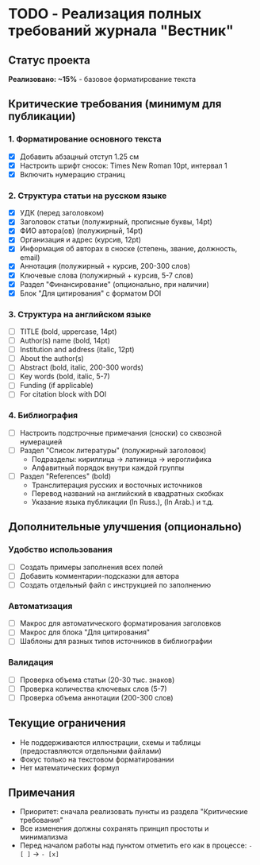 # TODO - Реализация полных требований журнала "Вестник"

## Статус проекта
**Реализовано: ~15%** - базовое форматирование текста

## Критические требования (минимум для публикации)

### 1. Форматирование основного текста
- [x] Добавить абзацный отступ 1.25 см
- [x] Настроить шрифт сносок: Times New Roman 10pt, интервал 1
- [x] Включить нумерацию страниц

### 2. Структура статьи на русском языке
- [x] УДК (перед заголовком)
- [x] Заголовок статьи (полужирный, прописные буквы, 14pt)
- [x] ФИО автора(ов) (полужирный, 14pt)
- [x] Организация и адрес (курсив, 12pt)
- [x] Информация об авторах в сноске (степень, звание, должность, email)
- [x] Аннотация (полужирный + курсив, 200-300 слов)
- [x] Ключевые слова (полужирный + курсив, 5-7 слов)
- [x] Раздел "Финансирование" (опционально, при наличии)
- [x] Блок "Для цитирования" с форматом DOI

### 3. Структура на английском языке
- [ ] TITLE (bold, uppercase, 14pt)
- [ ] Author(s) name (bold, 14pt)
- [ ] Institution and address (italic, 12pt)
- [ ] About the author(s)
- [ ] Abstract (bold, italic, 200-300 words)
- [ ] Key words (bold, italic, 5-7)
- [ ] Funding (if applicable)
- [ ] For citation block with DOI

### 4. Библиография
- [ ] Настроить подстрочные примечания (сноски) со сквозной нумерацией
- [ ] Раздел "Список литературы" (полужирный заголовок)
  - Подразделы: кириллица → латиница → иероглифика
  - Алфавитный порядок внутри каждой группы
- [ ] Раздел "References" (bold)
  - Транслитерация русских и восточных источников
  - Перевод названий на английский в квадратных скобках
  - Указание языка публикации (In Russ.), (In Arab.) и т.д.

## Дополнительные улучшения (опционально)

### Удобство использования
- [ ] Создать примеры заполнения всех полей
- [ ] Добавить комментарии-подсказки для автора
- [ ] Создать отдельный файл с инструкцией по заполнению

### Автоматизация
- [ ] Макрос для автоматического форматирования заголовков
- [ ] Макрос для блока "Для цитирования"
- [ ] Шаблоны для разных типов источников в библиографии

### Валидация
- [ ] Проверка объема статьи (20-30 тыс. знаков)
- [ ] Проверка количества ключевых слов (5-7)
- [ ] Проверка объема аннотации (200-300 слов)

## Текущие ограничения
- Не поддерживаются иллюстрации, схемы и таблицы (предоставляются отдельными файлами)
- Фокус только на текстовом форматировании
- Нет математических формул

## Примечания
- Приоритет: сначала реализовать пункты из раздела "Критические требования"
- Все изменения должны сохранять принцип простоты и минимализма
- Перед началом работы над пунктом отметить его как в процессе: `- [ ]` → `- [x]`
